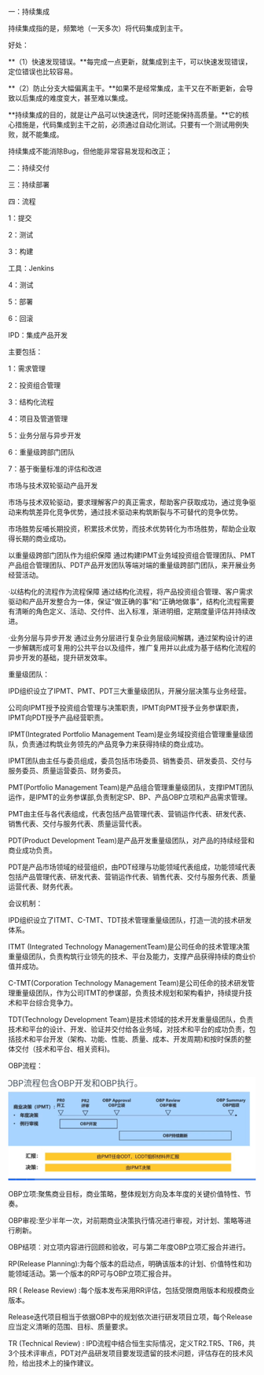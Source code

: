 一：持续集成

持续集成指的是，频繁地（一天多次）将代码集成到主干。

好处：

**（1）快速发现错误。**每完成一点更新，就集成到主干，可以快速发现错误，定位错误也比较容易。

**（2）防止分支大幅偏离主干。**如果不是经常集成，主干又在不断更新，会导致以后集成的难度变大，甚至难以集成。

**持续集成的目的，就是让产品可以快速迭代，同时还能保持高质量。**它的核心措施是，代码集成到主干之前，必须通过自动化测试。只要有一个测试用例失败，就不能集成。

持续集成不能消除Bug，但他能非常容易发现和改正；

二：持续交付



三：持续部署



四：流程

1：提交

2：测试

3：构建

工具：Jenkins

4：测试

5：部署

6：回滚





IPD：集成产品开发

主要包括：

1：需求管理

2：投资组合管理

3：结构化流程

4：项目及管道管理

5：业务分层与异步开发

6：重量级跨部门团队

7：基于衡量标准的评估和改进

市场与技术双轮驱动产品开发

市场与技术双轮驱动，要求理解客户的真正需求，帮助客户获取成功，通过竞争驱动来构筑差异化竞争优势，通过技术驱动来构筑断裂与不可替代的竞争优势。

市场胜势反哺长期投资，积累技术优势，而技术优势转化为市场胜势，帮助企业取得长期的商业成功。

以重量级跨部门团队作为组织保障
通过构建IPMT业务域投资组合管理团队、PMT产品组合管理团队、PDT产品开发团队等端对端的重量级跨部门团队，来开展业务经营活动。

·以结构化的流程作为流程保障
通过结构化流程，将产品投资组合管理、客户需求驱动和产品开发整合为一体，保证“做正确的事”和“正确地做事”，结构化流程需要有清晰的角色定义、活动、交付件、出入标准，渐进明细，定期度量评估并持续改进。

·业务分层与异步开发
通过业务分层进行复杂业务层级间解耦，通过架构设计的进一步解耦形成可复用的公共平台以及组件，推广复用并以此成为基于结构化流程的异步开发的基础，提升研发效率。



重量级团队：

IPD组织设立了IPMT、PMT、PDT三大重量级团队，开展分层决策与业务经营。

公司向IPMT授予投资组合管理与决策职责，IPMT向PMT授予业务参谋职责，IPMT向PDT授予产品经营职责。

IPMT(Integrated Portfolio Management Team)是业务域投资组合管理重量级团队，负责通过构筑业务领先的产品竞争力来获得持续的商业成功。

IPMT团队由主任与委员组成，委员包括市场委员、销售委员、研发委员、交付与服务委员、质量运营委员、财务委员。



PMT(Portfolio Management Team)是产品组合管理重量级团队，支撑IPMT团队运作，是IPMT的业务参谋部,负责制定SP、BP、产品OBP立项和产品需求管理。

PMT由主任与各代表组成，代表包括产品管理代表、营销运作代表、研发代表、销售代表、交付与服务代表、质量运营代表。

PDT(Product Development Team)是产品开发重量级团队，对产品的持续经营和商业成功负责。

PDT是产品市场领域的经营组织，由PDT经理与功能领域代表组成，功能领域代表包括产品管理代表、研发代表、营销运作代表、销售代表、交付与服务代表、质量运营代表、财务代表。



会议机制：



IPD组织设立了ITMT、C-TMT、TDT技术管理重量级团队，打造一流的技术研发体系。

ITMT (Integrated Technology ManagementTeam)是公司任命的技术管理决策重量级团队，负责构筑行业领先的技术、平台及能力，支撑产品获得持续的商业价值并成功。

C-TMT(Corporation Technology Management Team)是公司任命的技术研发管理重量级团队，作为公司ITMT的参谋部，负责技术规划和架构看护，持续提升技术和平台综合竞争力。

TDT(Technology Development Team)是技术领域的技术开发重量级团队，负责技术和平台的设计、开发、验证并交付给各业务域，对技术和平台的成功负责，包括技术和平台开发（架构、功能、性能、质量、成本、开发周期)和按时保质的整体交付（技术和平台、相关资料)。



OBP流程：

![image-20221024161410854](media/image-20221024161410854.png)

OBP立项:聚焦商业目标，商业策略，整体规划方向及本年度的关键价值特性、节奏。

OBP审视:至少半年一次，对前期商业决策执行情况进行审视，对计划、策略等进行刷新。

OBP结项︰对立项内容进行回顾和验收，可与第二年度OBP立项汇报合并进行。

RP(Release Planning):为每个版本的启动点，明确该版本的计划、价值特性和功能领域活动。第一个版本的RP可与OBP立项汇报合并。

RR ( Release Review) :每个版本发布采用RR评估，包括受限商用版本和规模商业版本。

Release迭代项目相当于依据OBP中的规划依次进行研发项目立项，每个Release应当定义清晰的范围、目标、质量要求。

TR (Technical Review) : IPD流程中结合恒生实际情况，定义TR2.TR5、TR6，共3个技术评审点，PDT对产品研发项目要发现遗留的技术问题，评估存在的技术风险，给出技术上的操作建议。
